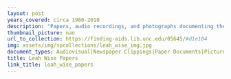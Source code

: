 ```yaml
---
layout: post
years_covered: circa 1960-2010
description: "Papers, audio recordings, and photographs documenting the social justice activities of Durham, N.C., African American activist Leah Wise, including her work with global social justice organizations and in community action groups. There is particular focus on African and African American issues, workers' rights, anti-racism and anti-Ku Klux Klan groups, women's rights, and agricultural and agriculture workers' issues. Materials include publications, conference materials, internal documents, and special reports from social justice organizations; materials relating to fundraising for and administration and leadership of community action groups; meeting minutes and relating to various committees and projects; and Wise's notes and papers from college courses. The collection also contains audio recordings compiled by Leah Wise, including interviews with African American leaders and Southern Tenant Farmers Union members, as well as photographs documenting the activities of the Southeast Regional Economic Justice Network."
thumbnail_picture: nan
url_to_collection: https://finding-aids.lib.unc.edu/05645/#d1e104
img: assets/img/spcollections/leah_wise_img.jpg
document_types: Audiovisual|Newspaper Clippings|Paper Documents|Pictures
title: Leah Wise Papers
link_title: leah_wise_papers
---
```

